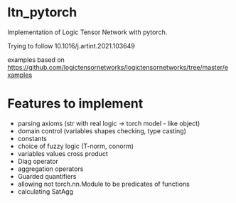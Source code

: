# ltn_pytorch

Implementation of Logic Tensor Network with pytorch. 

Trying to follow 10.1016/j.artint.2021.103649

examples based on https://github.com/logictensornetworks/logictensornetworks/tree/master/examples

# Features to implement

- parsing axioms (str with real logic -> torch model - like object)
- domain control (variables shapes checking, type casting)
- constants
- choice of fuzzy logic (T-norm, conorm)
- variables values cross product
- Diag operator
- aggregation operators
- Guarded quantifiers
- allowing not torch.nn.Module to be predicates of functions
- calculating SatAgg